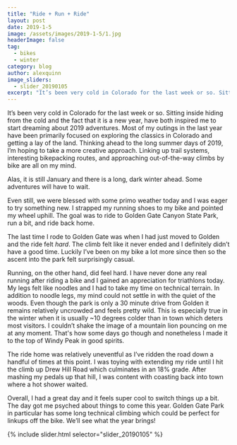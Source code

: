 ```yaml
---
title: "Ride + Run + Ride"
layout: post
date: 2019-1-5
image: /assets/images/2019-1-5/1.jpg
headerImage: false
tag:
  - bikes
  - winter
category: blog
author: alexquinn
image_sliders:
  - slider_20190105
excerpt: "It’s been very cold in Colorado for the last week or so. Sitting inside hiding from the cold and the fact that it is a new year, have both inspired me to start dreaming about 2019 adventures."
---
```


It’s been very cold in Colorado for the last week or so. Sitting inside hiding from the cold and the fact that it is a new year, have both inspired me to start dreaming about 2019 adventures. Most of my outings in the last year have been primarily focused on exploring the classics in Colorado and getting a lay of the land. Thinking ahead to the long summer days of 2019, I’m hoping to take a more creative approach. Linking up trail systems, interesting bikepacking routes, and  approaching out-of-the-way climbs by bike are all on my mind.

Alas, it is still January and there is  a long, dark winter ahead. Some adventures will have to wait.

Even still, we were blessed with some primo weather today and I was eager to try something new. I strapped my running shoes to my bike and pointed my wheel uphill. The goal was to ride to Golden Gate Canyon State Park, run a bit, and ride back home.

The last time I rode to Golden Gate was when I had just moved to Golden and the ride felt _hard_.  The climb felt like it never ended and I definitely didn’t have a good time. Luckily I’ve been on my bike a lot more since then so the ascent into the park felt surprisingly casual.

Running, on the other hand, did feel hard. I have never done any real running after riding a bike and I gained an appreciation for triathlons today. My legs felt like noodles and  I had to take my time on technical terrain. In addition to noodle legs, my mind could not settle in with the quiet of the woods. Even though the park is only a 30 minute drive from Golden it remains relatively uncrowded and feels pretty wild. This is especially true in the winter when it is usually ~10 degrees colder than in town which deters most visitors. I couldn’t shake the image of a mountain lion pouncing on me at any moment. That's how some days go though and nonetheless I made it to the top of Windy Peak in good spirits.

The ride home was relatively uneventful as I’ve ridden the road down a handful of times at this point. I was toying with extending my ride until I hit the climb up Drew Hill Road which culminates in an 18% grade. After mashing my pedals up that hill, I was content with coasting back into town where a hot shower waited.

Overall, I had a great day and it feels super cool to switch things up a bit. The day got me psyched about things to come this year. Golden Gate Park in particular has some long technical climbing which could be perfect for linkups off the bike. We’ll see what the year brings!

{% include slider.html selector="slider_20190105" %}

